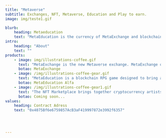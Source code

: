 ```yaml
---
title: "Metaverse"
subtitle: Exchanges, NFT, Metaverse, Education and Play to earn.
image: img/teste1.gif

blurb:
    heading: Metaeducation
    text: "MetaEducation is the currency of MetaExchange and blockchain game play to earn MetaEducation, with fast exchanges and low fees, metaverse players have the perfect exchange to access earnings. "
intro:
    heading: "About"
    text: ""
products:
    - image: img/illustrations-coffee.gif
      text: "MetaExchange is the new Metaverse exchange. MetaExchange offers investors and users in the meta universe the ability to bet on liquidity pool farms or single token pools, perform exchanges with low fees. MetaExchange aims to develop the fastest and lowest rate exchange protocol in the universe."
      botao: MetaExchange
    - image: /img/illustrations-coffee-gear.gif
      text: "MetaEducation is a blockchain RPG game designed to bring an amazing virtual experience to everyone, with tournaments and PVP players can compete with each other for rewards, acquire new NFT's to access new abilities and powers, and build and expand their worlds while experiencing historical twists and turns."
      botao: MetaEducation Alfa
    - image: /img/illustrations-coffee-gear1.gif
      text: "The NFT Marketplace brings together cryptocurrency artists, creators and enthusiasts on a single platform to create and trade NFTs from Meta Education and other creators."
      botao: Coming soon...
values:
    heading: Contract Adress
    text: "0x4075Bf6e6759857AcB3aF419997872e3992f6357"
   



---
```


